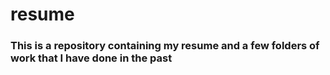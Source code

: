 # resume
### This is a repository containing my resume and a few folders of work that I have done in the past

